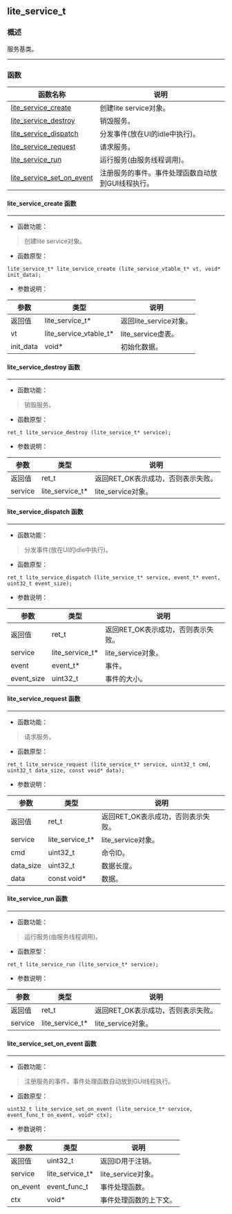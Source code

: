 ## lite\_service\_t
### 概述

 服务基类。



----------------------------------
### 函数
<p id="lite_service_t_methods">

| 函数名称 | 说明 | 
| -------- | ------------ | 
| <a href="#lite_service_t_lite_service_create">lite\_service\_create</a> | 创建lite service对象。 |
| <a href="#lite_service_t_lite_service_destroy">lite\_service\_destroy</a> | 销毁服务。 |
| <a href="#lite_service_t_lite_service_dispatch">lite\_service\_dispatch</a> | 分发事件(放在UI的idle中执行)。 |
| <a href="#lite_service_t_lite_service_request">lite\_service\_request</a> | 请求服务。 |
| <a href="#lite_service_t_lite_service_run">lite\_service\_run</a> | 运行服务(由服务线程调用)。 |
| <a href="#lite_service_t_lite_service_set_on_event">lite\_service\_set\_on\_event</a> | 注册服务的事件。事件处理函数自动放到GUI线程执行。 |
#### lite\_service\_create 函数
-----------------------

* 函数功能：

> <p id="lite_service_t_lite_service_create"> 创建lite service对象。





* 函数原型：

```
lite_service_t* lite_service_create (lite_service_vtable_t* vt, void* init_data);
```

* 参数说明：

| 参数 | 类型 | 说明 |
| -------- | ----- | --------- |
| 返回值 | lite\_service\_t* | 返回lite\_service对象。 |
| vt | lite\_service\_vtable\_t* | lite\_service虚表。 |
| init\_data | void* | 初始化数据。 |
#### lite\_service\_destroy 函数
-----------------------

* 函数功能：

> <p id="lite_service_t_lite_service_destroy"> 销毁服务。





* 函数原型：

```
ret_t lite_service_destroy (lite_service_t* service);
```

* 参数说明：

| 参数 | 类型 | 说明 |
| -------- | ----- | --------- |
| 返回值 | ret\_t | 返回RET\_OK表示成功，否则表示失败。 |
| service | lite\_service\_t* | lite\_service对象。 |
#### lite\_service\_dispatch 函数
-----------------------

* 函数功能：

> <p id="lite_service_t_lite_service_dispatch"> 分发事件(放在UI的idle中执行)。





* 函数原型：

```
ret_t lite_service_dispatch (lite_service_t* service, event_t* event, uint32_t event_size);
```

* 参数说明：

| 参数 | 类型 | 说明 |
| -------- | ----- | --------- |
| 返回值 | ret\_t | 返回RET\_OK表示成功，否则表示失败。 |
| service | lite\_service\_t* | lite\_service对象。 |
| event | event\_t* | 事件。 |
| event\_size | uint32\_t | 事件的大小。 |
#### lite\_service\_request 函数
-----------------------

* 函数功能：

> <p id="lite_service_t_lite_service_request"> 请求服务。





* 函数原型：

```
ret_t lite_service_request (lite_service_t* service, uint32_t cmd, uint32_t data_size, const void* data);
```

* 参数说明：

| 参数 | 类型 | 说明 |
| -------- | ----- | --------- |
| 返回值 | ret\_t | 返回RET\_OK表示成功，否则表示失败。 |
| service | lite\_service\_t* | lite\_service对象。 |
| cmd | uint32\_t | 命令ID。 |
| data\_size | uint32\_t | 数据长度。 |
| data | const void* | 数据。 |
#### lite\_service\_run 函数
-----------------------

* 函数功能：

> <p id="lite_service_t_lite_service_run"> 运行服务(由服务线程调用)。





* 函数原型：

```
ret_t lite_service_run (lite_service_t* service);
```

* 参数说明：

| 参数 | 类型 | 说明 |
| -------- | ----- | --------- |
| 返回值 | ret\_t | 返回RET\_OK表示成功，否则表示失败。 |
| service | lite\_service\_t* | lite\_service对象。 |
#### lite\_service\_set\_on\_event 函数
-----------------------

* 函数功能：

> <p id="lite_service_t_lite_service_set_on_event"> 注册服务的事件。事件处理函数自动放到GUI线程执行。





* 函数原型：

```
uint32_t lite_service_set_on_event (lite_service_t* service, event_func_t on_event, void* ctx);
```

* 参数说明：

| 参数 | 类型 | 说明 |
| -------- | ----- | --------- |
| 返回值 | uint32\_t | 返回ID用于注销。 |
| service | lite\_service\_t* | lite\_service对象。 |
| on\_event | event\_func\_t | 事件处理函数。 |
| ctx | void* | 事件处理函数的上下文。 |
